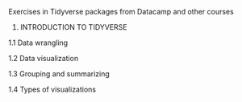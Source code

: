 Exercises in Tidyverse packages from Datacamp and other courses

1. INTRODUCTION TO TIDYVERSE

1.1 Data wrangling

1.2 Data visualization

1.3 Grouping and summarizing

1.4 Types of visualizations
